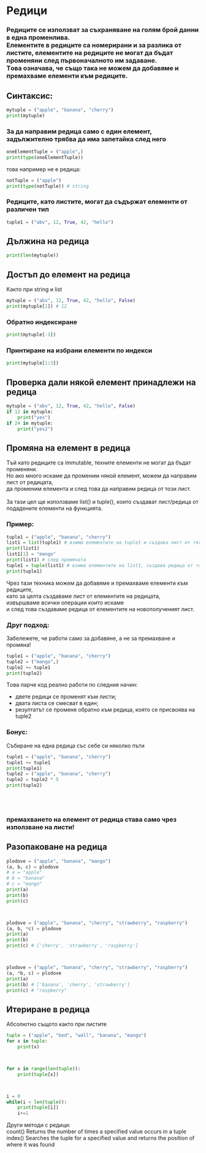 # Редици  

### Редиците се използват за съхраняване на голям брой данни в една променлива.<br>Елементите в редиците са номерирани и за разлика от листите, елементите на редиците не могат да бъдат променяни след първоначалното им задаване.<br>Tова означава, че също така не можем да добавяме и премахваме елементи към редиците.

## Синтаксис:
```python
mytuple = ("apple", "banana", "cherry")
print(mytuple)
```

### За да направим редица само с един елемент, задължително трябва да има запетайка след него
```python
oneElementTuple = ("apple",)
print(type(oneElementTuple))
```

това например не е редица:
```python
notTuple = ("apple")
print(type(notTuple)) # string
```


### Редиците, като листите, могат да съдържат елементи от различен тип
```python
tuple1 = ("abv", 12, True, 42, "hello")
```

## Дължина на редица
```python
print(len(mytuple))
```

## Достъп до елемент на редица
Kакто при string и list
```python
mytuple = ("abv", 12, True, 42, "hello", False)
print(mytuple[1]) # 12
```


### Обратно индексиране
```python
print(mytuple[-1])
```
### Принтиране на избрани елементи по индекси
```python
print(mytuple[1:3])
```

## Проверка дали някой елемент принадлежи на редица
```python
mytuple = ("abv", 12, True, 42, "hello", False)
if 12 in mytuple:
    print("yes")
if 24 in mytuple:
    print("yes2")
```



## Промяна на елемент в редица
Tъй като редиците са immutable, техните елементи не могат да бъдат променяни.<br>
Но ако много искаме да променим някой елемент, можем да направим лист от редицата,<br>
да променим елемента и след това да направим редица от този лист.<br><br>
За тази цел ще използваме list() и tuple(), които създават лист/редица от подадените елементи на функцията.
### Пример:
```python
tuple1 = ("apple", "banana", "cherry")
list1 = list(tuple1) # взима елементите на tuple1 и създава лист от тях
print(list1)
list1[1] = "mango"
print(list1) # след промяната
tuple1 = tuple(list1) # взима елементите на list1, създава редица от тях и я присвоява на tuple1
print(tuple1)
```
Чрез тази техника можем да добавяме и премахваме елементи към редиците,<br>
като за целта създаваме лист от елементите на редицата,<br>
извършваме всички операции които искаме<br>
и след това създаваме редица от елементите на новополученият лист.<br>



### Друг подход:
Забележете, че работи само за добавяне, а не за премахване и промяна!
```python
tuple1 = ("apple", "banana", "cherry")
tuple2 = ("mango",)
tuple2 += tuple1
print(tuple2)
```
Tова парче код реално работи по следния начин:<br>
- двете редици се променят към листи;
- двата листа се смесват в един;
- резултатът се променя обратно към редица, която се присвоява на tuple2

### Бонус:
Събиране на една редица със себе си няколко пъти
```python
tuple1 = ("apple", "banana", "cherry")
tuple1 += tuple1
print(tuple1)
tuple2 = ("apple", "banana", "cherry")
tuple2 = tuple2 * 5
print(tuple2)
```
<br><br>
### премахването на елемент от редица става само чрез използване на листи!




## Разопаковане на редица 
```py
plodove = ("apple", "banana", "mango")
(a, b, c) = plodove 
# a = "apple"
# b = "banana"
# c = "mango"
print(a)
print(b)
print(c)



plodove = ("apple", "banana", "cherry", "strawberry", "raspberry")
(a, b, *c) = plodove
print(a)
print(b)
print(c) # ['cherry', 'strawberry', 'raspberry']



plodove = ("apple", "banana", "cherry", "strawberry", "raspberry")
(a, *b, c) = plodove
print(a)
print(b) # ['banana', 'cherry', 'strawberry']
print(c) # "raspberry"
```



## Итериране в редица
Aбсолютно същото както при листите
```py
tuple = ("apple", "bed", "wall", "banana", "mango")
for x in tuple: 
    print(x) 



for x in range(len(tuple)):
    print(tuple[x])



i = 0
while(i < len(tuple)):
    print(tuple[i])
    i+=1
```


Други методи с редици:<br>
count()	Returns the number of times a specified value occurs in a tuple<br>
index()	Searches the tuple for a specified value and returns the position of where it was found<br>